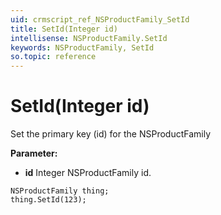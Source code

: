 ```yaml
---
uid: crmscript_ref_NSProductFamily_SetId
title: SetId(Integer id)
intellisense: NSProductFamily.SetId
keywords: NSProductFamily, SetId
so.topic: reference
---
```


# SetId(Integer id)

Set the primary key (id) for the NSProductFamily

**Parameter:** 
* **id** Integer NSProductFamily id.

```crmscript
NSProductFamily thing;
thing.SetId(123);
```


